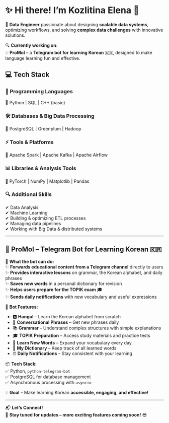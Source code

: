 # **✨ Hi there! I’m Kozlitina Elena 👋**  

🚀 **Data Engineer** passionate about designing **scalable data systems**, optimizing workflows, and solving **complex data challenges** with innovative solutions.  

🔍 **Currently working on**:  
💡 **ProMol** – a **Telegram bot for learning Korean** 🇰🇷, designed to make language learning fun and effective.  

## **💻 Tech Stack**  

### **🚀 Programming Languages**  
🔹 Python | SQL | C++ (basic)  

### **🛠 Databases & Big Data Processing**  
🔹 PostgreSQL | Greenplum | Hadoop  

### **⚡ Tools & Platforms**  
🔹 Apache Spark | Apache Kafka | Apache Airflow  

### **📊 Libraries & Analysis Tools**  
🔹 PyTorch | NumPy | Matplotlib | Pandas  

### **🔍 Additional Skills**  
✔ Data Analysis  
✔ Machine Learning  
✔ Building & optimizing ETL processes  
✔ Managing data pipelines  
✔ Working with Big Data & distributed systems  

---

## **🤖 ProMol – Telegram Bot for Learning Korean 🇰🇷**  

📢 **What the bot can do:**  
✨ **Forwards educational content from a Telegram channel** directly to users  
✨ **Provides interactive lessons** on grammar, the Korean alphabet, and daily phrases  
✨ **Saves new words** in a personal dictionary for revision  
✨ **Helps users prepare for the TOPIK exam** 🎓  
✨ **Sends daily notifications** with new vocabulary and useful expressions  

📌 **Bot Features:**  
- 🅰️ **Hangul** – Learn the Korean alphabet from scratch  
- 💬 **Conversational Phrases** – Get new phrases daily  
- 📚 **Grammar** – Understand complex structures with simple explanations  
- 🎓 **TOPIK Preparation** – Access study materials and practice tests  
- 🌱 **Learn New Words** – Expand your vocabulary every day  
- 📖 **My Dictionary** – Keep track of all learned words  
- ⏰ **Daily Notifications** – Stay consistent with your learning  

📦 **Tech Stack:**  
✅ Python, `python-telegram-bot`  
✅ PostgreSQL for database management  
✅ Asynchronous processing with `asyncio`   

💡 **Goal** – Make learning Korean **accessible, engaging, and effective!**  

---

📬 **Let’s Connect!**  
🚀 **Stay tuned for updates – more exciting features coming soon!** 😎  
